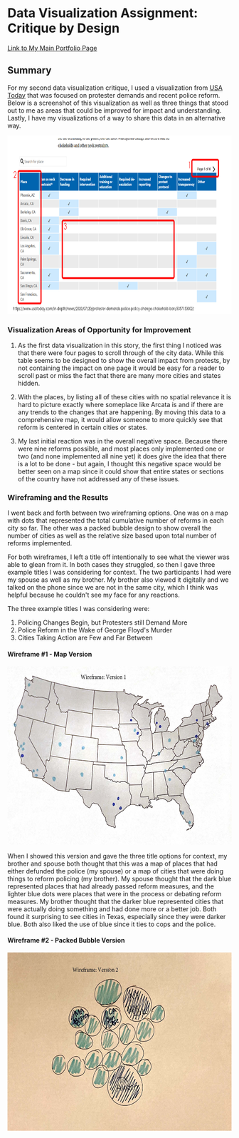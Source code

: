 
# Data Visualization Assignment: Critique by Design 

<a href="https://mganska.github.io/ganska-portfolio/">Link to My Main Portfolio Page</a>

## **Summary**

For my second data visualization critique, I used a visualization from <a href="https://www.usatoday.com/in-depth/news/2020/07/20/protester-demands-police-policy-change-chokehold-ban/5357153002/" target="_blank">USA Today</a> that was focused on protester demands and recent police reform. Below is a screenshot of this visualization as well as three things that stood out to me as areas that could be improved for impact and understanding. Lastly, I have my visualizations of a way to share this data in an alternative way.

<img src="https://raw.githubusercontent.com/mganska/ganska-portfolio/master/screenshot%20from%20USA%20Today.jpg" alt="USA Today Screenshot" style="height:400px"/>

### **Visualization Areas of Opportunity for Improvement**

1. As the first data visualization in this story, the first thing I noticed was that there were four pages to scroll through of the city data. While this table seems to be designed to show the overall impact from protests, by not containing the impact on one page it would be easy for a reader to scroll past or miss the fact that there are many more cities and states hidden.

2. With the places, by listing all of these cities with no spatial relevance it is hard to picture exactly where someplace like Arcata is and if there are any trends to the changes that are happening. By moving this data to a comprehensive map, it would allow someone to more quickly see that reform is centered in certain cities or states.

3. My last initial reaction was in the overall negative space. Because there were nine reforms possible, and most places only implemented one or two (and none implemented all nine yet) it does give the idea that there is a lot to be done - but again, I thought this negative space would be better seen on a map since it could show that entire states or sections of the country have not addressed any of these issues. 

### **Wireframing and the Results**

I went back and forth between two wireframing options. One was on a map with dots that represented the total cumulative number of reforms in each city so far. The other was a packed bubble design to show overall the number of cities as well as the relative size based upon total number of reforms implemented. 

For both wireframes, I left a title off intentionally to see what the viewer was able to glean from it. In both cases they struggled, so then I gave three example titles I was considering for context. The two participants I had were my spouse as well as my brother. My brother also viewed it digitally and we talked on the phone since we are not in the same city, which I think was helpful because he couldn't see my face for any reactions.

The three example titles I was considering were:
1. Policing Changes Begin, but Protesters still Demand More
2. Police Reform in the Wake of George Floyd's Murder
3. Cities Taking Action are Few and Far Between

#### Wireframe #1 - Map Version

<img src="https://raw.githubusercontent.com/mganska/ganska-portfolio/master/wireframe%20sketches_Page_1.jpg" alt="First Wireframe Option" style="height:400px"/>

When I showed this version and gave the three title options for context, my brother and spouse both thought that this was a map of places that had either defunded the police (my spouse) or a map of cities that were doing things to reform policing (my brother). My spouse thought that the dark blue represented places that had already passed reform measures, and the lighter blue dots were places that were in the process or debating reform measures. My brother thought that the darker blue represented cities that were actually doing something and had done more or a better job. Both found it surprising to see cities in Texas, especially since they were darker blue. Both also liked the use of blue since it ties to cops and the police. 

#### Wireframe #2 - Packed Bubble Version

<img src="https://raw.githubusercontent.com/mganska/ganska-portfolio/master/wireframe%20sketches_Page_2.jpg" alt="Second Wireframe Option" style="height:400px"/>
